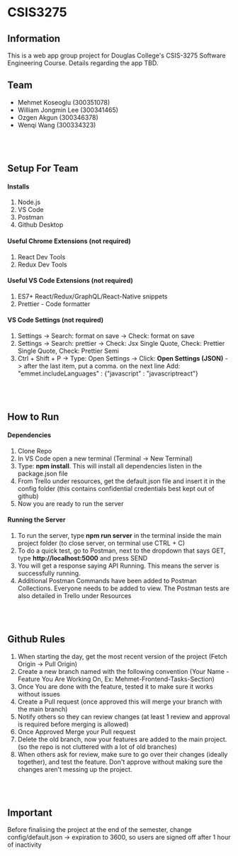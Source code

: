 # CSIS3275

## Information

This is a web app group project for Douglas College's CSIS-3275 Software Engineering Course. Details regarding the app TBD.

## Team

- Mehmet Koseoglu (300351078)
- William Jongmin Lee (300341465)
- Ozgen Akgun (300346378)
- Wenqi Wang (300334323)

<br></br>

## Setup For Team

#### Installs

1. Node.js
2. VS Code
3. Postman
4. Github Desktop

#### Useful Chrome Extensions (not required)

1. React Dev Tools
2. Redux Dev Tools

#### Useful VS Code Extensions (not required)

1. ES7+ React/Redux/GraphQL/React-Native snippets
2. Prettier - Code formatter

#### VS Code Settings (not required)

1. Settings -> Search: format on save -> Check: format on save
2. Settings -> Search: prettier -> Check: Jsx Single Quote, Check: Prettier Single Quote, Check: Prettier Semi
3. Ctrl + Shift + P -> Type: Open Settings -> Click: **Open Settings (JSON)** -> after the last item, put a comma. on the next line Add: "emmet.includeLanguages" : {"javascript" : "javascriptreact"}

<br></br>

## How to Run

#### Dependencies

1. Clone Repo
2. In VS Code open a new terminal (Terminal -> New Terminal)
3. Type: **npm install**. This will install all dependencies listen in the package.json file
4. From Trello under resources, get the default.json file and insert it in the config folder (this contains confidential credentials best kept out of github)
5. Now you are ready to run the server

#### Running the Server

1. To run the server, type **npm run server** in the terminal inside the main project folder (to close server, on terminal use CTRL + C)
2. To do a quick test, go to Postman, next to the dropdown that says GET, type **http://localhost:5000** and press SEND
3. You will get a response saying API Running. This means the server is successfully running.
4. Additional Postman Commands have been added to Postman Collections. Everyone needs to be added to view. The Postman tests are also detailed in Trello under Resources

<br></br>

## Github Rules

1. When starting the day, get the most recent version of the project (Fetch Origin -> Pull Origin)
2. Create a new branch named with the following convention (Your Name - Feature You Are Working On, Ex: Mehmet-Frontend-Tasks-Section)
3. Once You are done with the feature, tested it to make sure it works without issues
4. Create a Pull request (once approved this will merge your branch with the main branch)
5. Notify others so they can review changes (at least 1 review and approval is required before merging is allowed)
6. Once Approved Merge your Pull request
7. Delete the old branch, now your features are added to the main project. (so the repo is not cluttered with a lot of old branches)
8. When others ask for review, make sure to go over their changes (ideally together), and test the feature. Don't approve without making sure the changes aren't messing up the project.

<br></br>

## Important

Before finalising the project at the end of the semester, change config/default.json -> expiration to 3600, so users are signed off after 1 hour of inactivity
